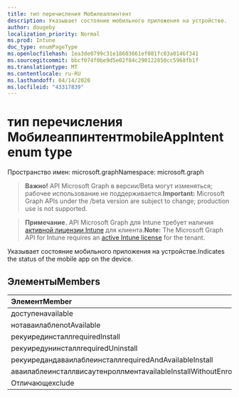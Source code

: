 ```yaml
---
title: тип перечисления Мобилеаппинтент
description: Указывает состояние мобильного приложения на устройстве.
author: dougeby
localization_priority: Normal
ms.prod: Intune
doc_type: enumPageType
ms.openlocfilehash: 1ea3de0799c31e18603661ef081fc03a0146f341
ms.sourcegitcommit: bbcf074f0be9d5e02f84c290122850cc5968fb1f
ms.translationtype: MT
ms.contentlocale: ru-RU
ms.lasthandoff: 04/14/2020
ms.locfileid: "43317839"
---
```

# <a name="mobileappintent-enum-type"></a><span data-ttu-id="b82e1-103">тип перечисления Мобилеаппинтент</span><span class="sxs-lookup"><span data-stu-id="b82e1-103">mobileAppIntent enum type</span></span>

<span data-ttu-id="b82e1-104">Пространство имен: microsoft.graph</span><span class="sxs-lookup"><span data-stu-id="b82e1-104">Namespace: microsoft.graph</span></span>

> <span data-ttu-id="b82e1-105">**Важно!** API Microsoft Graph в версии/Beta могут изменяться; рабочее использование не поддерживается.</span><span class="sxs-lookup"><span data-stu-id="b82e1-105">**Important:** Microsoft Graph APIs under the /beta version are subject to change; production use is not supported.</span></span>

> <span data-ttu-id="b82e1-106">**Примечание.** API Microsoft Graph для Intune требует наличия [активной лицензии Intune](https://go.microsoft.com/fwlink/?linkid=839381) для клиента.</span><span class="sxs-lookup"><span data-stu-id="b82e1-106">**Note:** The Microsoft Graph API for Intune requires an [active Intune license](https://go.microsoft.com/fwlink/?linkid=839381) for the tenant.</span></span>

<span data-ttu-id="b82e1-107">Указывает состояние мобильного приложения на устройстве.</span><span class="sxs-lookup"><span data-stu-id="b82e1-107">Indicates the status of the mobile app on the device.</span></span>

## <a name="members"></a><span data-ttu-id="b82e1-108">Элементы</span><span class="sxs-lookup"><span data-stu-id="b82e1-108">Members</span></span>
|<span data-ttu-id="b82e1-109">Элемент</span><span class="sxs-lookup"><span data-stu-id="b82e1-109">Member</span></span>|<span data-ttu-id="b82e1-110">Значение</span><span class="sxs-lookup"><span data-stu-id="b82e1-110">Value</span></span>|<span data-ttu-id="b82e1-111">Описание</span><span class="sxs-lookup"><span data-stu-id="b82e1-111">Description</span></span>|
|:---|:---|:---|
|<span data-ttu-id="b82e1-112">доступен</span><span class="sxs-lookup"><span data-stu-id="b82e1-112">available</span></span>|<span data-ttu-id="b82e1-113">нуль</span><span class="sxs-lookup"><span data-stu-id="b82e1-113">0</span></span>|<span data-ttu-id="b82e1-114">Available</span><span class="sxs-lookup"><span data-stu-id="b82e1-114">Available</span></span>|
|<span data-ttu-id="b82e1-115">нотаваилабле</span><span class="sxs-lookup"><span data-stu-id="b82e1-115">notAvailable</span></span>|<span data-ttu-id="b82e1-116">1,1</span><span class="sxs-lookup"><span data-stu-id="b82e1-116">1</span></span>|<span data-ttu-id="b82e1-117">Компонент недоступен</span><span class="sxs-lookup"><span data-stu-id="b82e1-117">Not Available</span></span>|
|<span data-ttu-id="b82e1-118">рекуирединсталл</span><span class="sxs-lookup"><span data-stu-id="b82e1-118">requiredInstall</span></span>|<span data-ttu-id="b82e1-119">2</span><span class="sxs-lookup"><span data-stu-id="b82e1-119">2</span></span>|<span data-ttu-id="b82e1-120">Обязательная установка</span><span class="sxs-lookup"><span data-stu-id="b82e1-120">Required Install</span></span>|
|<span data-ttu-id="b82e1-121">рекуиредунинсталл</span><span class="sxs-lookup"><span data-stu-id="b82e1-121">requiredUninstall</span></span>|<span data-ttu-id="b82e1-122">4</span><span class="sxs-lookup"><span data-stu-id="b82e1-122">3</span></span>|<span data-ttu-id="b82e1-123">Обязательное удаление</span><span class="sxs-lookup"><span data-stu-id="b82e1-123">Required Uninstall</span></span>|
|<span data-ttu-id="b82e1-124">рекуиредандаваилаблеинсталл</span><span class="sxs-lookup"><span data-stu-id="b82e1-124">requiredAndAvailableInstall</span></span>|<span data-ttu-id="b82e1-125">4 </span><span class="sxs-lookup"><span data-stu-id="b82e1-125">4</span></span>|<span data-ttu-id="b82e1-126">рекуиредандаваилаблеинсталл</span><span class="sxs-lookup"><span data-stu-id="b82e1-126">RequiredAndAvailableInstall</span></span>|
|<span data-ttu-id="b82e1-127">аваилаблеинсталлвисаутенроллмент</span><span class="sxs-lookup"><span data-stu-id="b82e1-127">availableInstallWithoutEnrollment</span></span>|<span data-ttu-id="b82e1-128">5 </span><span class="sxs-lookup"><span data-stu-id="b82e1-128">5</span></span>|<span data-ttu-id="b82e1-129">аваилаблеинсталлвисаутенроллмент</span><span class="sxs-lookup"><span data-stu-id="b82e1-129">AvailableInstallWithoutEnrollment</span></span>|
|<span data-ttu-id="b82e1-130">Отличающ</span><span class="sxs-lookup"><span data-stu-id="b82e1-130">exclude</span></span>|<span data-ttu-id="b82e1-131">6 </span><span class="sxs-lookup"><span data-stu-id="b82e1-131">6</span></span>|<span data-ttu-id="b82e1-132">Исключить</span><span class="sxs-lookup"><span data-stu-id="b82e1-132">Exclude</span></span>|



